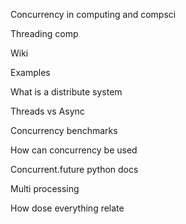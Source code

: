Concurrency in computing and compsci

Threading comp

Wiki 

Examples

What is a distribute system


Threads vs Async

Concurrency benchmarks

How can concurrency be used 

Concurrent.future python docs

Multi processing 

  

How dose everything relate